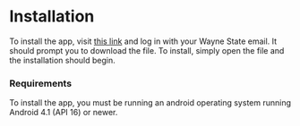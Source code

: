 # Installation

To install the app, visit [this link](https://waynestateprod-my.sharepoint.com/:u:/g/personal/gw2918_wayne_edu/EdStuI9qHXRJq1VmepL9HeUBRGM3-V1b9S5JaROV7qoZQw?e=HAuTGp) and log in with your Wayne State email. It should prompt you to download the file. To install, simply open the file and the installation should begin.

### Requirements
To install the app, you must be running an android operating system running Android 4.1 (API 16) or newer.
